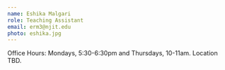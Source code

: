 ```yaml
---
name: Eshika Malgari
role: Teaching Assistant
email: erm3@njit.edu
photo: eshika.jpg
---
```

Office Hours: Mondays, 5:30-6:30pm and Thursdays, 10-11am. Location TBD.